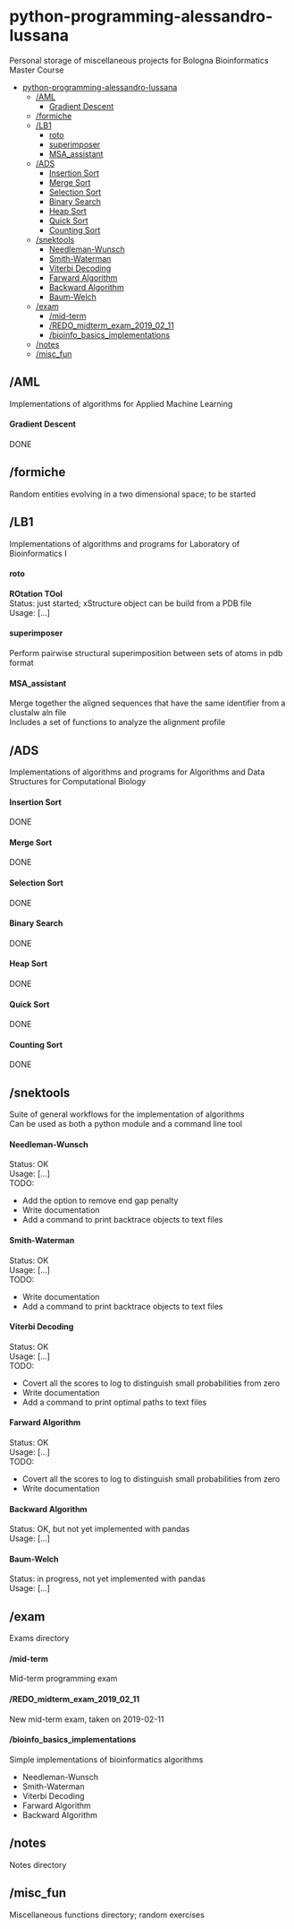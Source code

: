 # python-programming-alessandro-lussana
Personal storage of miscellaneous projects for Bologna Bioinformatics Master Course  

- [python-programming-alessandro-lussana](#python-programming-alessandro-lussana)
  * [/AML](#-aml)
      - [Gradient Descent](#gradient-descent)
  * [/formiche](#-formiche)
  * [/LB1](#-lb1)
      - [roto](#roto)
      - [superimposer](#superimposer)
      - [MSA\_assistant](#msa--assistant)
  * [/ADS](#-ads)
      - [Insertion Sort](#insertion-sort)
      - [Merge Sort](#merge-sort)
      - [Selection Sort](#selection-sort)
      - [Binary Search](#binary-search)
      - [Heap Sort](#heap-sort)
      - [Quick Sort](#quick-sort)
      - [Counting Sort](#counting-sort)
  * [/snektools](#-snektools)
      - [Needleman-Wunsch](#needleman-wunsch)
      - [Smith-Waterman](#smith-waterman)
      - [Viterbi Decoding](#viterbi-decoding)
      - [Farward Algorithm](#farward-algorithm)
      - [Backward Algorithm](#backward-algorithm)
      - [Baum-Welch](#baum-welch)
  * [/exam](#-exam)
      - [/mid-term](#-mid-term)
      - [/REDO\_midterm\_exam\_2019\_02\_11](#-redo--midterm--exam--2019--02--11)
      - [/bioinfo\_basics\_implementations](#-bioinfo--basics--implementations)
  * [/notes](#-notes)
  * [/misc\_fun](#-misc--fun)

## /AML

Implementations of algorithms for Applied Machine Learning

#### Gradient Descent

DONE

## /formiche

Random entities evolving in a two dimensional space; to be started

## /LB1
Implementations of algorithms and programs for Laboratory of Bioinformatics I  

#### roto
**ROtation TOol**  
Status: just started; xStructure object can be build from a PDB file  
Usage: [...]  

#### superimposer

Perform pairwise structural superimposition between sets of atoms in pdb format

#### MSA\_assistant

Merge together the aligned sequences that have the same identifier from a clustalw aln file  
Includes a set of functions to analyze the alignment profile

## /ADS
Implementations of algorithms and programs for Algorithms and Data Structures for Computational Biology

#### Insertion Sort
DONE

#### Merge Sort
DONE

#### Selection Sort

DONE

#### Binary Search

DONE

#### Heap Sort

DONE

#### Quick Sort

DONE

#### Counting Sort

DONE

## /snektools
Suite of general workflows for the implementation of algorithms  
Can be used as both a python module and a command line tool

#### Needleman-Wunsch
Status: OK  
Usage: [...]  
TODO: 
- Add the option to remove end gap penalty
- Write documentation
- Add a command to print backtrace objects to text files

#### Smith-Waterman
Status: OK  
Usage: [...]  
TODO:  
- Write documentation
- Add a command to print backtrace objects to text files

#### Viterbi Decoding
Status: OK  
Usage: [...]  
TODO: 
- Covert all the scores to log to distinguish small probabilities from zero
- Write documentation
- Add a command to print optimal paths to text files

#### Farward Algorithm
Status: OK    
Usage: [...]  
TODO:
- Covert all the scores to log to distinguish small probabilities from zero
- Write documentation

#### Backward Algorithm
Status: OK, but not yet implemented with pandas  
Usage: [...]

#### Baum-Welch
Status: in progress, not yet implemented with pandas  
Usage: [...]

## /exam
Exams directory

#### /mid-term
Mid-term programming exam

#### /REDO\_midterm\_exam\_2019\_02\_11
New mid-term exam, taken on 2019-02-11

#### /bioinfo\_basics\_implementations
Simple implementations of bioinformatics algorithms
- Needleman-Wunsch
- Smith-Waterman
- Viterbi Decoding
- Farward Algorithm
- Backward Algorithm

## /notes
Notes directory

## /misc\_fun
Miscellaneous functions directory; random exercises
